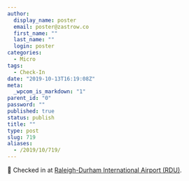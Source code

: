 ```yaml
---
author:
  display_name: poster
  email: poster@zastrow.co
  first_name: ""
  last_name: ""
  login: poster
categories:
  - Micro
tags:
  - Check-In
date: "2019-10-13T16:19:08Z"
meta:
  _wpcom_is_markdown: "1"
parent_id: "0"
password: ""
published: true
status: publish
title: ""
type: post
slug: 719
aliases:
  - /2019/10/719/
---
```

<p><span>📍</span> Checked in at  <a href="http://4sq.com/1l8S43">Raleigh-Durham International Airport (RDU)</a>.</p>
